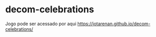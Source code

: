 # decom-celebrations

Jogo pode ser acessado por aqui https://jotarenan.github.io/decom-celebrations/
